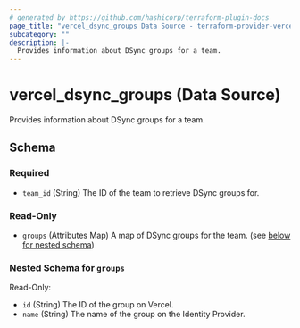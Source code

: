 ```yaml
---
# generated by https://github.com/hashicorp/terraform-plugin-docs
page_title: "vercel_dsync_groups Data Source - terraform-provider-vercel"
subcategory: ""
description: |-
  Provides information about DSync groups for a team.
---
```


# vercel_dsync_groups (Data Source)

Provides information about DSync groups for a team.



<!-- schema generated by tfplugindocs -->
## Schema

### Required

- `team_id` (String) The ID of the team to retrieve DSync groups for.

### Read-Only

- `groups` (Attributes Map) A map of DSync groups for the team. (see [below for nested schema](#nestedatt--groups))

<a id="nestedatt--groups"></a>
### Nested Schema for `groups`

Read-Only:

- `id` (String) The ID of the group on Vercel.
- `name` (String) The name of the group on the Identity Provider.
